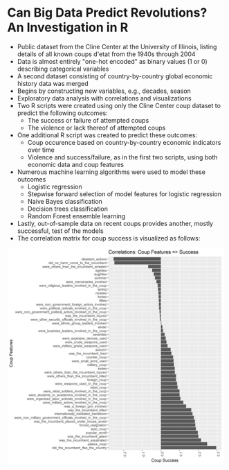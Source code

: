 # Can Big Data Predict Revolutions? An Investigation in R
* Public dataset from the Cline Center at the University of Illinois, listing details of all known coups d'etat from the 1940s through 2004
* Data is almost entirely "one-hot encoded" as binary values (1 or 0) describing categorical variables
* A second dataset consisting of country-by-country global economic history data was merged 
* Begins by constructing new variables, e.g., decades, season
* Exploratory data analysis with correlations and visualizations
* Two R scripts were created using only the Cline Center coup dataset to predict the following outcomes:
   * The success or failure of attempted coups
   * The violence or lack thereof of attempted coups
* One additional R script was created to predict these outcomes:
   * Coup occurence based on country-by-country economic indicators over time
   * Violence and success/failure, as in the first two scripts, using both economic data and coup features 
* Numerous machine learning algorithms were used to model these outcomes
   * Logistic regression
   * Stepwise forward selection of model features for logistic regression
   * Naive Bayes classification
   * Decision trees classification
   * Random Forest ensemble learning
* Lastly, out-of-sample data on recent coups provides another, mostly successful, test of the models 
* The correlation matrix for coup success is visualized as follows:
<img src="Success_Corrs.jpeg" width="500">
